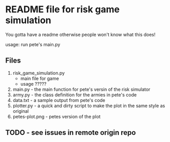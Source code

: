 # README file for risk game simulation
You gotta have a readme otherwise people won't know what this does!

usage: run pete's main.py

## Files
1. risk_game_simulation.py
    * main file for game
    * usage ?????
2. main.py - the main function for pete's versin of the risk simulator
3. army.py - the class definition for the armies in pete's code
4. data.txt - a sample output from pete's code
5. plotter.py - a quick and dirty script to make the plot in the same style as original
6. petes-plot.png - petes version of the plot

## TODO - see issues in remote origin repo
